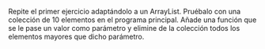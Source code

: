 Repite el primer ejercicio adaptándolo a un ArrayList<Integer>. Pruébalo con
una colección de 10 elementos en el programa principal.
Añade una función que se le pase un valor como parámetro y elimine de la
colección todos los elementos mayores que dicho parámetro.